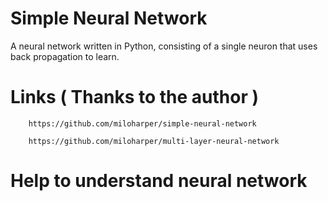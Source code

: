 # Simple Neural Network
A neural network written in Python, consisting of a single neuron that uses back propagation to learn.

# Links ( Thanks to the author )

        https://github.com/miloharper/simple-neural-network

        https://github.com/miloharper/multi-layer-neural-network

# Help to understand neural network